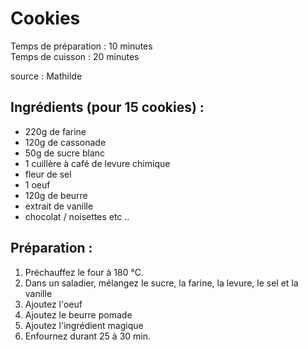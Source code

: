 # Cookies

Temps de préparation : 10 minutes  
Temps de cuisson : 20 minutes

source : Mathilde

## Ingrédients (pour 15 cookies) :

- 220g de farine
- 120g de cassonade
- 50g de sucre blanc
- 1 cuillère à café de levure chimique
- fleur de sel
- 1 oeuf
- 120g de beurre
- extrait de vanille
- chocolat / noisettes etc ..

## Préparation :

1. Préchauffez le four à 180 °C.
2. Dans un saladier, mélangez le sucre, la farine, la levure, le sel et la vanille
3. Ajoutez l'oeuf
4. Ajoutez le beurre pomade
5. Ajoutez l'ingrédient magique
6. Enfournez durant 25 à 30 min.
